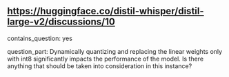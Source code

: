 ## https://huggingface.co/distil-whisper/distil-large-v2/discussions/10

contains_question: yes

question_part: Dynamically quantizing and replacing the linear weights only with int8 significantly impacts the performance of the model. Is there anything that should be taken into consideration in this instance?